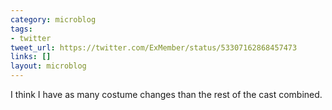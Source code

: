```yaml
---
category: microblog
tags:
- twitter
tweet_url: https://twitter.com/ExMember/status/53307162868457473
links: []
layout: microblog
---
```

I think I have as many costume changes than the rest of the cast combined.
